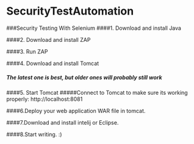 # SecurityTestAutomation
###Security Testing With Selenium
####1. Download and install Java

####2. Download and install ZAP

####3. Run ZAP

####4. Download and install Tomcat
  #####   The latest one is best, but older ones will probably still work

####5. Start Tomcat
   #####Connect to Tomcat to make sure its working properly: http://localhost:8081


####6.Deploy your web application WAR file in tomcat.

####7.Download and install intelij or Eclipse.

####8.Start writing. :)
